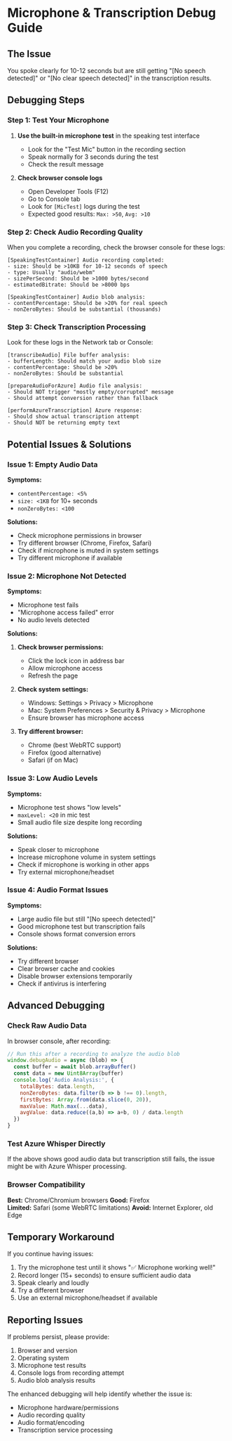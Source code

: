 # Microphone & Transcription Debug Guide

## The Issue
You spoke clearly for 10-12 seconds but are still getting "[No speech detected]" or "[No clear speech detected]" in the transcription results.

## Debugging Steps

### Step 1: Test Your Microphone
1. **Use the built-in microphone test** in the speaking test interface
   - Look for the "Test Mic" button in the recording section
   - Speak normally for 3 seconds during the test
   - Check the result message

2. **Check browser console logs**
   - Open Developer Tools (F12)
   - Go to Console tab
   - Look for `[MicTest]` logs during the test
   - Expected good results: `Max: >50`, `Avg: >10`

### Step 2: Check Audio Recording Quality
When you complete a recording, check the browser console for these logs:

```
[SpeakingTestContainer] Audio recording completed:
- size: Should be >10KB for 10-12 seconds of speech
- type: Usually "audio/webm" 
- sizePerSecond: Should be >1000 bytes/second
- estimatedBitrate: Should be >8000 bps

[SpeakingTestContainer] Audio blob analysis:
- contentPercentage: Should be >20% for real speech
- nonZeroBytes: Should be substantial (thousands)
```

### Step 3: Check Transcription Processing
Look for these logs in the Network tab or Console:

```
[transcribeAudio] File buffer analysis:
- bufferLength: Should match your audio blob size
- contentPercentage: Should be >20%
- nonZeroBytes: Should be substantial

[prepareAudioForAzure] Audio file analysis:
- Should NOT trigger "mostly empty/corrupted" message
- Should attempt conversion rather than fallback

[performAzureTranscription] Azure response:
- Should show actual transcription attempt
- Should NOT be returning empty text
```

## Potential Issues & Solutions

### Issue 1: Empty Audio Data
**Symptoms:** 
- `contentPercentage: <5%`
- `size: <1KB` for 10+ seconds
- `nonZeroBytes: <100`

**Solutions:**
- Check microphone permissions in browser
- Try different browser (Chrome, Firefox, Safari)
- Check if microphone is muted in system settings
- Try different microphone if available

### Issue 2: Microphone Not Detected
**Symptoms:**
- Microphone test fails
- "Microphone access failed" error
- No audio levels detected

**Solutions:**
1. **Check browser permissions:**
   - Click the lock icon in address bar
   - Allow microphone access
   - Refresh the page

2. **Check system settings:**
   - Windows: Settings > Privacy > Microphone
   - Mac: System Preferences > Security & Privacy > Microphone
   - Ensure browser has microphone access

3. **Try different browser:**
   - Chrome (best WebRTC support)
   - Firefox (good alternative)
   - Safari (if on Mac)

### Issue 3: Low Audio Levels
**Symptoms:**
- Microphone test shows "low levels"
- `maxLevel: <20` in mic test
- Small audio file size despite long recording

**Solutions:**
- Speak closer to microphone
- Increase microphone volume in system settings
- Check if microphone is working in other apps
- Try external microphone/headset

### Issue 4: Audio Format Issues
**Symptoms:**
- Large audio file but still "[No speech detected]"
- Good microphone test but transcription fails
- Console shows format conversion errors

**Solutions:**
- Try different browser
- Clear browser cache and cookies
- Disable browser extensions temporarily
- Check if antivirus is interfering

## Advanced Debugging

### Check Raw Audio Data
In browser console, after recording:
```javascript
// Run this after a recording to analyze the audio blob
window.debugAudio = async (blob) => {
  const buffer = await blob.arrayBuffer()
  const data = new Uint8Array(buffer)
  console.log('Audio Analysis:', {
    totalBytes: data.length,
    nonZeroBytes: data.filter(b => b !== 0).length,
    firstBytes: Array.from(data.slice(0, 20)),
    maxValue: Math.max(...data),
    avgValue: data.reduce((a,b) => a+b, 0) / data.length
  })
}
```

### Test Azure Whisper Directly
If the above shows good audio data but transcription still fails, the issue might be with Azure Whisper processing.

### Browser Compatibility
**Best:** Chrome/Chromium browsers
**Good:** Firefox  
**Limited:** Safari (some WebRTC limitations)
**Avoid:** Internet Explorer, old Edge

## Temporary Workaround
If you continue having issues:
1. Try the microphone test until it shows "✅ Microphone working well!"
2. Record longer (15+ seconds) to ensure sufficient audio data
3. Speak clearly and loudly
4. Try a different browser
5. Use an external microphone/headset if available

## Reporting Issues
If problems persist, please provide:
1. Browser and version
2. Operating system
3. Microphone test results
4. Console logs from recording attempt
5. Audio blob analysis results

The enhanced debugging will help identify whether the issue is:
- Microphone hardware/permissions
- Audio recording quality  
- Audio format/encoding
- Transcription service processing 